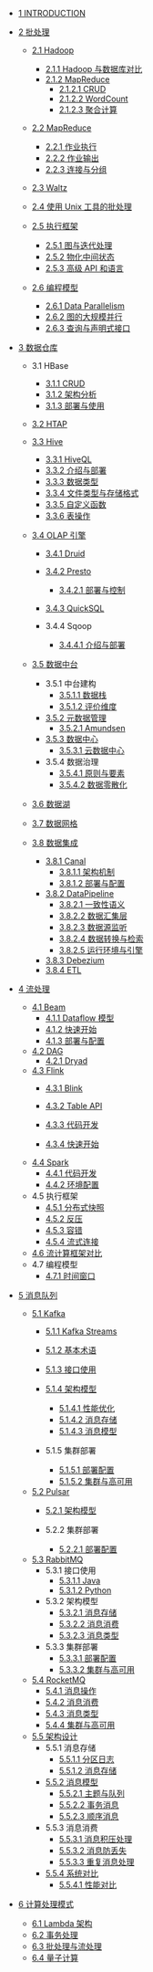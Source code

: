   - [1 INTRODUCTION](/INTRODUCTION.md)
  - [2 批处理](/批处理/README.md)
    - [2.1 Hadoop](/批处理/Hadoop/README.md)
      - [2.1.1 Hadoop 与数据库对比](/批处理/Hadoop/Hadoop%20与数据库对比.md)
      - [2.1.2 MapReduce](/批处理/Hadoop/MapReduce/README.md)
        - [2.1.2.1 CRUD](/批处理/Hadoop/MapReduce/CRUD.md)
        - [2.1.2.2 WordCount](/批处理/Hadoop/MapReduce/WordCount.md)
        - [2.1.2.3 聚合计算](/批处理/Hadoop/MapReduce/聚合计算.md)
    - [2.2 MapReduce](/批处理/MapReduce/README.md)
      - [2.2.1 作业执行](/批处理/MapReduce/作业执行.md)
      - [2.2.2 作业输出](/批处理/MapReduce/作业输出.md)
      - [2.2.3 连接与分组](/批处理/MapReduce/连接与分组.md)
    - [2.3 Waltz](/批处理/Waltz/README.md)
      
    - [2.4 使用 Unix 工具的批处理](/批处理/使用%20Unix%20工具的批处理.md)
    - [2.5 执行框架](/批处理/执行框架/README.md)
      - [2.5.1 图与迭代处理](/批处理/执行框架/图与迭代处理.md)
      - [2.5.2 物化中间状态](/批处理/执行框架/物化中间状态.md)
      - [2.5.3 高级 API 和语言](/批处理/执行框架/高级%20API%20和语言.md)
    - [2.6 编程模型](/批处理/编程模型/README.md)
      - [2.6.1 Data Parallelism](/批处理/编程模型/Data%20Parallelism.md)
      - [2.6.2 图的大规模并行](/批处理/编程模型/图的大规模并行.md)
      - [2.6.3 查询与声明式接口](/批处理/编程模型/查询与声明式接口.md)
  - [3 数据仓库](/数据仓库/README.md)
    - 3.1 HBase
      - [3.1.1 CRUD](/数据仓库/HBase/CRUD.md)
      - [3.1.2 架构分析](/数据仓库/HBase/架构分析.md)
      - [3.1.3 部署与使用](/数据仓库/HBase/部署与使用.md)
    - [3.2 HTAP](/数据仓库/HTAP/README.md)
      
    - [3.3 Hive](/数据仓库/Hive/README.md)
      - [3.3.1 HiveQL](/数据仓库/Hive/HiveQL.md)
      - [3.3.2 介绍与部署](/数据仓库/Hive/介绍与部署.md)
      - [3.3.3 数据类型](/数据仓库/Hive/数据类型.md)
      - [3.3.4 文件类型与存储格式](/数据仓库/Hive/文件类型与存储格式.md)
      - [3.3.5 自定义函数](/数据仓库/Hive/自定义函数.md)
      - [3.3.6 表操作](/数据仓库/Hive/表操作.md)
    - [3.4 OLAP 引擎](/数据仓库/OLAP%20引擎/README.md)
      - [3.4.1 Druid](/数据仓库/OLAP%20引擎/Druid/README.md)
        
      - [3.4.2 Presto](/数据仓库/OLAP%20引擎/Presto/README.md)
        - [3.4.2.1 部署与控制](/数据仓库/OLAP%20引擎/Presto/部署与控制.md)
      - [3.4.3 QuickSQL](/数据仓库/OLAP%20引擎/QuickSQL/README.md)
        
      - 3.4.4 Sqoop
        - [3.4.4.1 介绍与部署](/数据仓库/OLAP%20引擎/Sqoop/介绍与部署.md)
    - [3.5 数据中台](/数据仓库/数据中台/README.md)
      - 3.5.1 中台建构
        - [3.5.1.1 数据栈](/数据仓库/数据中台/中台建构/数据栈.md)
        - [3.5.1.2 评价维度](/数据仓库/数据中台/中台建构/评价维度.md)
      - [3.5.2 元数据管理](/数据仓库/数据中台/元数据管理/README.md)
        - [3.5.2.1 Amundsen](/数据仓库/数据中台/元数据管理/Amundsen.md)
      - [3.5.3 数据中心](/数据仓库/数据中台/数据中心/README.md)
        - [3.5.3.1 云数据中心](/数据仓库/数据中台/数据中心/云数据中心.md)
      - 3.5.4 数据治理
        - [3.5.4.1 原则与要素](/数据仓库/数据中台/数据治理/原则与要素.md)
        - [3.5.4.2 数据零散化](/数据仓库/数据中台/数据治理/数据零散化.md)
    - [3.6 数据湖](/数据仓库/数据湖/README.md)
      
    - [3.7 数据网格](/数据仓库/数据网格/README.md)
      
    - [3.8 数据集成](/数据仓库/数据集成/README.md)
      - [3.8.1 Canal](/数据仓库/数据集成/Canal/README.md)
        - [3.8.1.1 架构机制](/数据仓库/数据集成/Canal/架构机制.md)
        - [3.8.1.2 部署与配置](/数据仓库/数据集成/Canal/部署与配置.md)
      - [3.8.2 DataPipeline](/数据仓库/数据集成/DataPipeline/README.md)
        - [3.8.2.1 一致性语义](/数据仓库/数据集成/DataPipeline/一致性语义.md)
        - [3.8.2.2 数据汇集层](/数据仓库/数据集成/DataPipeline/数据汇集层.md)
        - [3.8.2.3 数据源监听](/数据仓库/数据集成/DataPipeline/数据源监听.md)
        - [3.8.2.4 数据转换与检索](/数据仓库/数据集成/DataPipeline/数据转换与检索.md)
        - [3.8.2.5 运行环境与引擎](/数据仓库/数据集成/DataPipeline/运行环境与引擎.md)
      - [3.8.3 Debezium](/数据仓库/数据集成/Debezium.md)
      - [3.8.4 ETL](/数据仓库/数据集成/ETL/README.md)
        
  - [4 流处理](/流处理/README.md)
    - [4.1 Beam](/流处理/Beam/README.md)
      - [4.1.1 Dataflow 模型](/流处理/Beam/Dataflow%20模型.md)
      - [4.1.2 快速开始](/流处理/Beam/快速开始.md)
      - [4.1.3 部署与配置](/流处理/Beam/部署与配置.md)
    - [4.2 DAG](/流处理/DAG/README.md)
      - [4.2.1 Dryad](/流处理/DAG/Dryad.md)
    - [4.3 Flink](/流处理/Flink/README.md)
      - [4.3.1 Blink](/流处理/Flink/Blink/README.md)
        
      - [4.3.2 Table API](/流处理/Flink/Table%20API.md)
      - [4.3.3 代码开发](/流处理/Flink/代码开发.md)
      - [4.3.4 快速开始](/流处理/Flink/快速开始.md)
    - [4.4 Spark](/流处理/Spark/README.md)
      - [4.4.1 代码开发](/流处理/Spark/代码开发.md)
      - [4.4.2 环境配置](/流处理/Spark/环境配置.md)
    - 4.5 执行框架
      - [4.5.1 分布式快照](/流处理/执行框架/分布式快照.md)
      - [4.5.2 反压](/流处理/执行框架/反压.md)
      - [4.5.3 容错](/流处理/执行框架/容错.md)
      - [4.5.4 流式连接](/流处理/执行框架/流式连接.md)
    - [4.6 流计算框架对比](/流处理/流计算框架对比.md)
    - 4.7 编程模型
      - [4.7.1 时间窗口](/流处理/编程模型/时间窗口.md)
  - [5 消息队列](/消息队列/README.md)
    - [5.1 Kafka](/消息队列/Kafka/README.md)
      - [5.1.1 Kafka Streams](/消息队列/Kafka/Kafka%20Streams/README.md)
        
      - [5.1.2 基本术语](/消息队列/Kafka/基本术语.md)
      - [5.1.3 接口使用](/消息队列/Kafka/接口使用/README.md)
        
      - [5.1.4 架构模型](/消息队列/Kafka/架构模型/README.md)
        - [5.1.4.1 性能优化](/消息队列/Kafka/架构模型/性能优化.md)
        - [5.1.4.2 消息存储](/消息队列/Kafka/架构模型/消息存储.md)
        - [5.1.4.3 消息模型](/消息队列/Kafka/架构模型/消息模型.md)
      - 5.1.5 集群部署
        - [5.1.5.1 部署配置](/消息队列/Kafka/集群部署/部署配置.md)
        - [5.1.5.2 集群与高可用](/消息队列/Kafka/集群部署/集群与高可用.md)
    - [5.2 Pulsar](/消息队列/Pulsar/README.md)
      - [5.2.1 架构模型](/消息队列/Pulsar/架构模型/README.md)
        
      - 5.2.2 集群部署
        - [5.2.2.1 部署配置](/消息队列/Pulsar/集群部署/部署配置.md)
    - [5.3 RabbitMQ](/消息队列/RabbitMQ/README.md)
      - 5.3.1 接口使用
        - [5.3.1.1 Java](/消息队列/RabbitMQ/接口使用/Java.md)
        - [5.3.1.2 Python](/消息队列/RabbitMQ/接口使用/Python.md)
      - 5.3.2 架构模型
        - [5.3.2.1 消息存储](/消息队列/RabbitMQ/架构模型/消息存储.md)
        - [5.3.2.2 消息消费](/消息队列/RabbitMQ/架构模型/消息消费.md)
        - [5.3.2.3 消息类型](/消息队列/RabbitMQ/架构模型/消息类型.md)
      - 5.3.3 集群部署
        - [5.3.3.1 部署配置](/消息队列/RabbitMQ/集群部署/部署配置.md)
        - [5.3.3.2 集群与高可用](/消息队列/RabbitMQ/集群部署/集群与高可用.md)
    - [5.4 RocketMQ](/消息队列/RocketMQ/README.md)
      - [5.4.1 消息操作](/消息队列/RocketMQ/消息操作.md)
      - [5.4.2 消息消费](/消息队列/RocketMQ/消息消费.md)
      - [5.4.3 消息类型](/消息队列/RocketMQ/消息类型.md)
      - [5.4.4 集群与高可用](/消息队列/RocketMQ/集群与高可用.md)
    - [5.5 架构设计](/消息队列/架构设计/README.md)
      - 5.5.1 消息存储
        - [5.5.1.1 分区日志](/消息队列/架构设计/消息存储/分区日志.md)
        - [5.5.1.2 消息存储](/消息队列/架构设计/消息存储/消息存储.md)
      - [5.5.2 消息模型](/消息队列/架构设计/消息模型/README.md)
        - [5.5.2.1 主题与队列](/消息队列/架构设计/消息模型/主题与队列.md)
        - [5.5.2.2 事务消息](/消息队列/架构设计/消息模型/事务消息.md)
        - [5.5.2.3 顺序消息](/消息队列/架构设计/消息模型/顺序消息.md)
      - 5.5.3 消息消费
        - [5.5.3.1 消息积压处理](/消息队列/架构设计/消息消费/消息积压处理.md)
        - [5.5.3.2 消息防丢失](/消息队列/架构设计/消息消费/消息防丢失.md)
        - [5.5.3.3 重复消息处理](/消息队列/架构设计/消息消费/重复消息处理.md)
      - [5.5.4 系统对比](/消息队列/架构设计/系统对比/README.md)
        - [5.5.4.1 性能对比](/消息队列/架构设计/系统对比/性能对比.md)
  - [6 计算处理模式](/计算处理模式/README.md)
    - [6.1 Lambda 架构](/计算处理模式/Lambda%20架构.md)
    - [6.2 事务处理](/计算处理模式/事务处理.md)
    - [6.3 批处理与流处理](/计算处理模式/批处理与流处理.md)
    - [6.4 量子计算](/计算处理模式/量子计算/README.md)
      